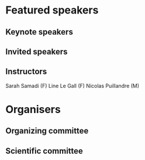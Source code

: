 # Featured speakers

## Keynote speakers


## Invited speakers


## Instructors
Sarah Samadi (F)
Line Le Gall (F) 
Nicolas Puillandre (M)

# Organisers


## Organizing committee


## Scientific committee
